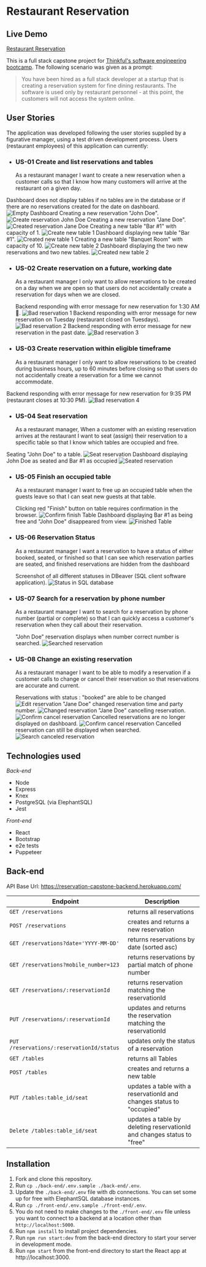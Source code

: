 # Restaurant Reservation

## Live Demo

[Restaurant Reservation](https://reservation-front-end.herokuapp.com/)

This is a full stack capstone project for [Thinkful's software engineering bootcamp](https://www.thinkful.com/bootcamp/web-development/). The following scenario was given as a prompt:

> You have been hired as a full stack developer at a startup that is creating a reservation system for fine dining restaurants.
> The software is used only by restaurant personnel - at this point, the customers will not access the system online.

## User Stories

The application was developed following the user stories supplied by a figurative manager, using a test driven development process. Users (restaurant employees) of this application can currently:

- ### US-01 Create and list reservations and tables
  As a restaurant manager
  I want to create a new reservation when a customer calls
  so that I know how many customers will arrive at the restaurant on a given day.

Dashboard does not display tables if no tables are in the database or if there are no reservations created for the date on dashboard.
![Empty Dashboard](readme-screenshots/emptyDashboard.png)
Creating a new reservation "John Doe".
![Create reservation John Doe](readme-screenshots/createdReservation1.png)
Creating a new reservation "Jane Doe".
![Created reservation Jane Doe](readme-screenshots/createdReservation2.png)
Creating a new table "Bar #1" with capacity of 1.
![Create new table 1](readme-screenshots/createNewTable.png)
Dashboard displaying new table "Bar #1".
![Created new table 1](readme-screenshots/createdNewTable.png)
Creating a new table "Banquet Room" with capacity of 10.
![Create new table 2](readme-screenshots/createNewTable2.png)
Dashboard displaying the two new reservations and two new tables.
![Created new table 2](readme-screenshots/createdNewTable2.png)

- ### US-02 Create reservation on a future, working date

  As a restaurant manager
  I only want to allow reservations to be created on a day when we are open
  so that users do not accidentally create a reservation for days when we are closed.

  Backend responding with error message for new reservation for 1:30 AM 🥱.
  ![Bad reservation 1](readme-screenshots/badReservation1.png)
  Backend responding with error message for new reservation on Tuesday (restaurant closed on Tuesdays).
  ![Bad reservation 2](readme-screenshots/badReservation2.png)
  Backend responding with error message for new reservation in the past date.
  ![Bad reservation 3](readme-screenshots/badReservation3.png)

- ### US-03 Create reservation within eligible timeframe
  As a restaurant manager
  I only want to allow reservations to be created during business hours, up to 60 minutes before closing
  so that users do not accidentally create a reservation for a time we cannot accommodate.

Backend responding with error message for new reservation for 9:35 PM (restaurant closes at 10:30 PM).
![Bad reservation 4](readme-screenshots/US-3.png)

- ### US-04 Seat reservation
  As a restaurant manager,
  When a customer with an existing reservation arrives at the restaurant
  I want to seat (assign) their reservation to a specific table
  so that I know which tables are occupied and free.

Seating "John Doe" to a table.
![Seat reservation](readme-screenshots/seatReservation.png)
Dashboard displaying John Doe as seated and Bar #1 as occupied
![Seated reservation](readme-screenshots/seatedReservation.png)

- ### US-05 Finish an occupied table

  As a restaurant manager
  I want to free up an occupied table when the guests leave
  so that I can seat new guests at that table.

  Clicking red "Finish" button on table requires confirmation in the browser.
  ![Confirm finish Table](readme-screenshots/confirmFinishReservation.png)
  Dashboard displaying Bar #1 as being free and "John Doe" disappeared from view.
  ![Finished Table](readme-screenshots/finishedReservation.png)

- ### US-06 Reservation Status

  As a restaurant manager
  I want a reservation to have a status of either booked, seated, or finished
  so that I can see which reservation parties are seated, and finished reservations are hidden from the dashboard

  Screenshot of all different statuses in DBeaver (SQL client software application).
  ![Status in SQL database](readme-screenshots/status.png)

- ### US-07 Search for a reservation by phone number

  As a restaurant manager
  I want to search for a reservation by phone number (partial or complete)
  so that I can quickly access a customer's reservation when they call about their reservation.

  "John Doe" reservation displays when number correct number is searched.
  ![Searched reservation](readme-screenshots/searchedReservation1.png)

- ### US-08 Change an existing reservation

  As a restaurant manager
  I want to be able to modify a reservation if a customer calls to change or cancel their reservation
  so that reservations are accurate and current.

  Reservations with status : "booked" are able to be changed
  ![Edit reservation](readme-screenshots/editReservation.png)
  "Jane Doe" changed reservation time and party number.
  ![Changed reservation](readme-screenshots/editedReservation.png)
  "Jane Doe" cancelling reservation.
  ![Confirm cancel reservation](readme-screenshots/confirmCancel.png)
  Cancelled reservations are no longer displayed on dashboard.
  ![Confirm cancel reservation](readme-screenshots/canceledReservation.png)
  Cancelled reservation can still be displayed when searched.
  ![Search canceled reservation](readme-screenshots/searchedReservation2.png)

## Technologies used

_Back-end_

- Node
- Express
- Knex
- PostgreSQL (via ElephantSQL)
- Jest

_Front-end_

- React
- Bootstrap
- e2e tests
- Puppeteer

## Back-end

API Base Url: https://reservation-capstone-backend.herokuapp.com/

| Endpoint                                  | Description                                                            |
| ----------------------------------------- | ---------------------------------------------------------------------- |
| `GET /reservations`                       | returns all reservations                                               |
| `POST /reservations`                      | creates and returns a new reservation                                  |
| `GET /reservations?date='YYYY-MM-DD'`     | returns reservations by date (sorted asc)                              |
| `GET /reservations?mobile_number=123`     | returns reservations by partial match of phone number                  |
| `GET /reservations/:reservationId`        | returns reservation matching the reservationId                         |
| `PUT /reservations/:reservationId`        | updates and returns the reservation matching the reservationId         |
| `PUT /reservations/:reservationId/status` | updates only the status of a reservation                               |
| `GET /tables`                             | returns all Tables                                                     |
| `POST /tables`                            | creates and returns a new table                                        |
| `PUT /tables:table_id/seat`               | updates a table with a reservationId and changes status to "occupied"  |
| `Delete /tables:table_id/seat`            | updates a table by deleting reservationId and changes status to "free" |

## Installation

1. Fork and clone this repository.
1. Run `cp ./back-end/.env.sample ./back-end/.env`.
1. Update the `./back-end/.env` file with db connections. You can set some up for free with ElephantSQL database instances.
1. Run `cp ./front-end/.env.sample ./front-end/.env`.
1. You do not need to make changes to the `./front-end/.env` file unless you want to connect to a backend at a location other than `http://localhost:5000`.
1. Run `npm install` to install project dependencies.
1. Run `npm run start:dev` from the back-end directory to start your server in development mode.
1. Run `npm start` from the front-end directory to start the React app at http://localhost:3000.
